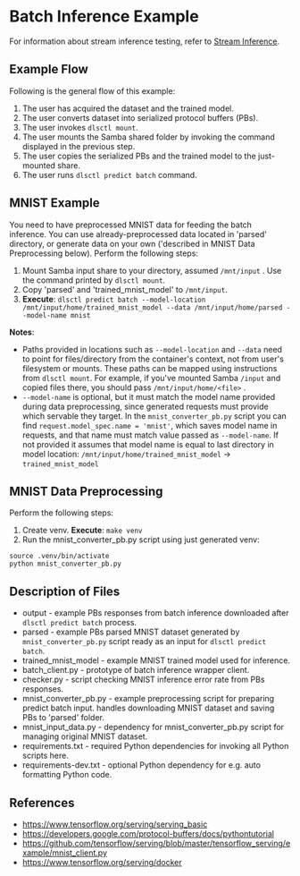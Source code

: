 # Batch Inference Example

For information about stream inference testing, refer to [Stream Inference](streaming_inference.md).

## Example Flow

Following is the general flow of this example:

1. The user has acquired the dataset and the trained model.
1. The user converts dataset into serialized protocol buffers (PBs).
1. The user invokes `dlsctl mount`.
1. The user mounts the Samba shared folder by invoking the command displayed in the previous step.
1. The user copies the serialized PBs and the trained model to the just-mounted share.
1. The user runs `dlsctl predict batch` command.

## MNIST Example

You need to have preprocessed MNIST data for feeding the batch inference. You can use already-preprocessed data 
located in 'parsed' directory, or generate data on your own ('described in MNIST Data Preprocessing below). Perform the following steps:

1. Mount Samba input share to your directory, assumed `/mnt/input` . Use the command printed by 
`dlsctl mount`.
1. Copy 'parsed' and 'trained_mnist_model' to `/mnt/input`.
1. **Execute**: `dlsctl predict batch --model-location /mnt/input/home/trained_mnist_model --data /mnt/input/home/parsed --model-name mnist`

**Notes**:
* Paths provided in locations such as `--model-location` and `--data` need to point for files/directory from the container's context, not from user's filesystem or mounts. These paths can be mapped using instructions from `dlsctl mount`. For
example, if you've mounted Samba `/input` and copied files there, you should pass `/mnt/input/home/<file>` .
* `--model-name` is optional, but it must match the model name provided during data preprocessing, since generated requests
must provide which servable they target. In the `mnist_converter_pb.py` script you can find 
`request.model_spec.name = 'mnist'`, which saves model name in requests, and that name must match value passed as 
`--model-name`. If not provided it assumes that model name is equal to last directory in model location:
`/mnt/input/home/trained_mnist_model` -> `trained_mnist_model`

## MNIST Data Preprocessing
Perform the following steps:
1. Create venv. **Execute**: `make venv`
1. Run the mnist_converter_pb.py script using just generated venv:
```
source .venv/bin/activate
python mnist_converter_pb.py
```

## Description of Files

* output - example PBs responses from batch inference downloaded after `dlsctl predict batch` process.
* parsed - example PBs parsed MNIST dataset generated by `mnist_converter_pb.py` script ready as an input for 
`dlsctl predict batch`.
* trained_mnist_model - example MNIST trained model used for inference.
* batch_client.py - prototype of batch inference wrapper client.
* checker.py - script checking MNIST inference error rate from PBs responses.
* mnist_converter_pb.py - example preprocessing script for preparing predict batch input. handles downloading MNIST 
dataset and saving PBs to 'parsed' folder.
* mnist_input_data.py - dependency for mnist_converter_pb.py script for managing original MNIST dataset.
* requirements.txt - required Python dependencies for invoking all Python scripts here.
* requirements-dev.txt - optional Python dependency for e.g. auto formatting Python code.

## References

* https://www.tensorflow.org/serving/serving_basic
* https://developers.google.com/protocol-buffers/docs/pythontutorial
* https://github.com/tensorflow/serving/blob/master/tensorflow_serving/example/mnist_client.py
* https://www.tensorflow.org/serving/docker




